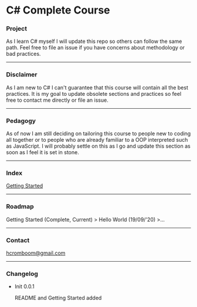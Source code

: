 # C# Complete Course

### Project

As I learn C# myself I will update this repo so others can follow the same path. Feel free to file an issue if you have concerns about methodology or bad practices.

---

### Disclaimer

As I am new to C# I can't guarantee that this course will contain all the best practices. It is my goal to update obsolete sections and practices so feel free to contact me directly or file an issue.

---

### Pedagogy

As of now I am still deciding on tailoring this course to people new to coding all together or to people who are already familiar to a OOP interpreted such as JavaScript.
I will probably settle on this as I go and update this section as soon as I feel it is set in stone.

---

### Index

[Getting Started](./getting-started.md)

---


### Roadmap

Getting Started (Complete, Current) > Hello World (19/09/'20) >...

---

### Contact

hcromboom@gmail.com

---

### Changelog

* Init 0.0.1

    README and Getting Started added